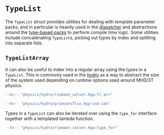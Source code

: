 # `TypeList`

The `TypeList` struct provides utilities for dealing with
template parameter packs, and in particular is heavily used
in the [dispatcher](dispatcher.md) and abstractions around
the [type-based packs](grid.md#packs) to perform
compile time logic. Some utilities include concatenating
`TypeList`s, picking out types by index and splitting into separate
lists.

## `TypeListArray`

It can also be useful to index into a regular array using the types in
a `TypeList`. This is commonly used in the [hydro](hydro.md) as a way
to abstract the size of the system used depending on runtime options
used around MHD/3T physics.

```cpp title="physics/hydro/riemann_solver.hpp:tl-arr"
--8<-- "physics/hydro/riemann_solver.hpp:tl-arr"
```

```cpp title="physics/hydro/primconsflux.hpp:use-idx"
--8<-- "physics/hydro/primconsflux.hpp:use-idx"
```

Types in a `TypeList` can also be iterated over using the `type_for` interface
together with a templated lambda function.

```cpp title="physics/hydro/riemann_solver.hpp:type_for"
--8<-- "physics/hydro/riemann_solver.hpp:type_for"
```
